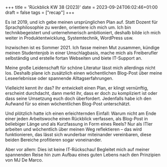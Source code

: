 +++
title = 'Rückblick KW 38 (2023)'
date = 2023-09-24T06:02:46+01:00
draft = false
tags = ["recap"]
+++

Es ist 2019, und ich gebe meinen ursprünglichen Plan auf. Statt Dozent für Sprachphilosophie zu werden, orientiere ich mich um. Ich bin technikbegeistert und unternehmerisch ambitioniert, deshalb bilde ich mich weiter in Produktentwicklung, Systemtechnik, WordPress usw.

Inzwischen ist es Sommer 2021. Ich fasse meinen Mut zusammen, kündige meinen Studentenjob in einer Umschlagbasis, mache mich als Freiberufler selbständig und erstelle fortan Webseiten und biete IT-Support an.

Meine große Leidenschaft für schöne Literatur lässt mich allerdings nicht los. Deshalb plane ich zusätzlich einen wöchentlichen Blog-Post über meine Leseerlebnisse oder spannende Alltagserfahrungen.

Vielleicht kennt ihr das? Ihr entwickelt einen Plan, er klingt vernünftig, erscheint durchdacht, dann merkt ihr, dass er doch zu kompliziert ist oder dass seine Umsetzung euch doch überfordert. Jedenfalls habe ich den Aufwand für so einen wöchentlichen Blog-Post unterschätzt.

Und plötzlich hatte ich einen erleichternden Einfall: Warum nicht am Ende einer jeden Arbeitswoche einen Rückblick verfassen, als Blog-Post in beliebiger Länge und als Kurzfassung in Form eines Reels? Nur als ITler arbeiten und wöchentlich über meinen Weg reflektieren – das wird funktionieren, das lässt sich wunderbar miteinander vereinbaren, diese beiden Bereiche profitieren sogar voneinander.

Aber vor allem: Dies ist keine IT-Rückschau! Begleitet mich auf meiner spannenden Reise hin zum Aufbau eines guten Lebens nach den Prinzipien von MJ De Marco.
